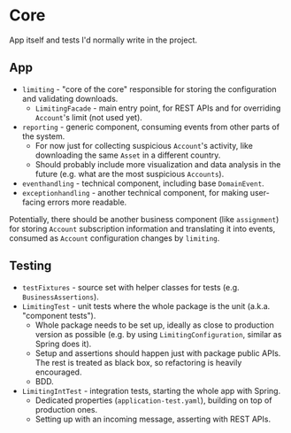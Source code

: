 # Core

App itself and tests I'd normally write in the project.

## App

* `limiting` - "core of the core" responsible for storing the configuration and validating downloads.
    * `LimitingFacade` - main entry point, for REST APIs and for overriding `Account`'s limit (not used yet).
* `reporting` - generic component, consuming events from other parts of the system.
    * For now just for collecting suspicious `Account`'s activity, like downloading the same `Asset` in a different
      country.
    * Should probably include more visualization and data analysis in the future (e.g. what are the most
      suspicious `Accounts`).
* `eventhandling` - technical component, including base `DomainEvent`.
* `exceptionhandling` - another technical component, for making user-facing errors more readable.

Potentially, there should be another business component (like `assignment`) for storing `Account` subscription
information and translating it into events, consumed as `Account` configuration changes by `limiting`.

## Testing

* `testFixtures` - source set with helper classes for tests (e.g. `BusinessAssertions`).
* `LimitingTest` - unit tests where the whole package is the unit (a.k.a. "component tests").
    * Whole package needs to be set up, ideally as close to production version as possible (e.g. by
      using `LimitingConfiguration`, similar as Spring does it).
    * Setup and assertions should happen just with package public APIs. The rest is treated as black box, so refactoring
      is heavily encouraged.
    * BDD.
* `LimitingIntTest` - integration tests, starting the whole app with Spring.
    * Dedicated properties (`application-test.yaml`), building on top of production ones.
    * Setting up with an incoming message, asserting with REST APIs.
